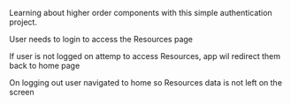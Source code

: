 Learning about higher order components with this simple authentication project.

User needs to login to access the Resources page 

If user is not logged on attemp to access Resources, app wil redirect them back to home page 

On logging out user navigated to home so Resources data is not left on the screen
